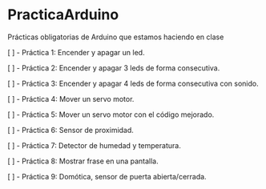 # PracticaArduino
Prácticas obligatorias de Arduino que estamos haciendo en clase

[ ] - Práctica 1: Encender y apagar un led.

[ ] - Práctica 2: Encender y apagar 3 leds de forma consecutiva.

[ ] - Práctica 3: Encender y apagar 4 leds de forma consecutiva con sonido.

[ ] - Práctica 4: Mover un servo motor.

[ ] - Práctica 5: Mover un servo motor con el código mejorado.

[ ] - Práctica 6: Sensor de proximidad.

[ ] - Práctica 7: Detector de humedad y temperatura.

[ ] - Práctica 8: Mostrar frase en una pantalla.

[ ] - Práctica 9: Domótica, sensor de puerta abierta/cerrada.
